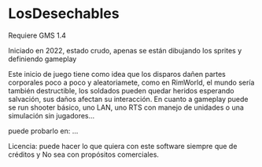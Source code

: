 # LosDesechables

Requiere GMS 1.4

Iniciado en 2022, estado crudo, apenas se están dibujando los sprites y definiendo gameplay

Este inicio de juego tiene como idea que los disparos dañen partes corporales poco a poco y aleatoriamete, como en RimWorld, el mundo sería también destructible, los soldados pueden quedar heridos esperando salvación, sus daños afectan su interacción. En cuanto a gameplay puede se run shooter básico, uno LAN, uno RTS con manejo de unidades o una simulación sin jugadores...

puede probarlo en: ...

Licencia:
puede hacer lo que quiera con este software siempre que de créditos y No sea con propósitos comerciales.
